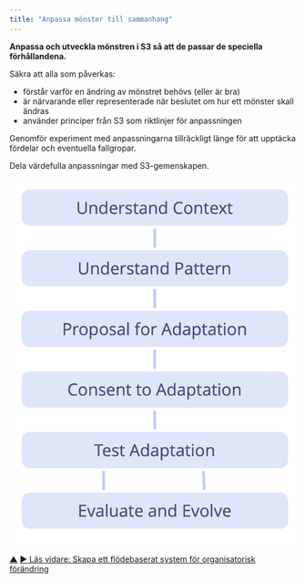 ```yaml
---
title: "Anpassa mönster till sammanhang"
---
```



<strong>Anpassa och utveckla mönstren i S3 så att de passar de speciella förhållandena.</strong>

Säkra att alla som påverkas:

- förstår varför en ändring av mönstret behövs (eller är bra)
- är närvarande eller representerade när beslutet om hur ett mönster skall ändras
- använder principer från S3 som riktlinjer för anpassningen

Genomför experiment med anpassningarna tillräckligt länge för att upptäcka fördelar och eventuella fallgropar.

Dela värdefulla anpassningar med S3-gemenskapen.

![Stegen i att anpassa mönster till ett specifikt sammanhang](img/process/adapt-pattern-to-context.png)

<div class="bottom-nav">
<a href="bringing-in-s3.html" title="Upp: Börja använda S3">▲</a> <a href="create-a-pull-system-for-organizational-change.html" title="Läs vidare: Skapa ett flödebaserat system för organisatorisk förändring">▶ Läs vidare: Skapa ett flödebaserat system för organisatorisk förändring</a>
</div>


<script type="text/javascript">
Mousetrap.bind('g n', function() {
    window.location.href = 'create-a-pull-system-for-organizational-change.html';
    return false;
});
</script>

